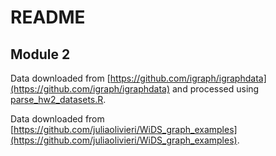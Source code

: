 # README

## Module 2

Data downloaded from [https://github.com/igraph/igraphdata](https://github.com/igraph/igraphdata) and processed using [parse_hw2_datasets.R](Module2/parse_hw2_datasets.R).

Data downloaded from [https://github.com/juliaolivieri/WiDS_graph_examples](https://github.com/juliaolivieri/WiDS_graph_examples).

